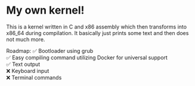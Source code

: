 # My own kernel!

This is a kernel written in C and x86 assembly which then transforms into x86_64 during compilation. It basically just prints some text and then does not much more.

Roadmap:
✅ Bootloader using grub </br>
✅ Easy compiling command utilizing Docker for universal support </br>
✅ Text output </br>
❌ Keyboard input </br>
❌ Terminal commands






































































































































































